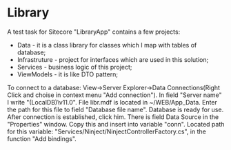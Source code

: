 # Library
A test task for Sitecore
"LibraryApp" contains a few projects:
* Data - it is a class library for classes which I map with tables of database;
* Infrastruture - project for interfaces which are used in this solution;
* Services - business logic of this project;
* ViewModels - it is like DTO pattern;

To connect to a database:
View->Server Explorer->Data Connections(Right Click and choise in context menu "Add connection").
In field "Server name" I write "(LocalDB)\v11.0". File libr.mdf is located in ~/WEB/App_Data. Enter the path for this file to field "Database file name". Database is ready for use. After connection is established, click him. There is field Data Source in the "Properties" window. Copy this and insert into variable "conn". Located path for this variable: "Services/Ninject/NinjectControllerFactory.cs", in the function "Add bindings".

